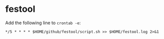# festool

Add the following line to `crontab -e`:
```
*/5 * * * * $HOME/github/festool/script.sh >> $HOME/festool.log 2>&1
```
